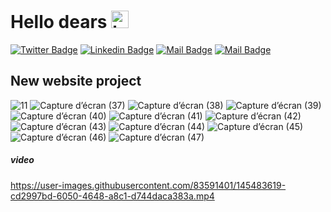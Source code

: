 
# Hello dears <img src="https://user-images.githubusercontent.com/1303154/88677602-1635ba80-d120-11ea-84d8-d263ba5fc3c0.gif" width="28px" alt="hi">

[![Twitter Badge](https://img.shields.io/badge/-@Lamia🦋-1ca0f1?style=flat&labelColor=1ca0f1&logo=twitter&logoColor=white&link=https://twitter.com/Ipenywis)](https://twitter.com/Lamia05175012/) [![Linkedin Badge](https://img.shields.io/badge/-Guedoudj_LAMIA-0e76a8?style=flat&labelColor=0e76a8&logo=linkedin&logoColor=white)](https://www.linkedin.com/in/­guedoudj-lamia-1704
) [![Mail Badge](https://img.shields.io/badge/-@lamia.gd_art-e84393?style=flat&labelColor=e84393&logo=instagram&logoColor=white)](https://www.instagram.com/lamia.gd_art/) [![Mail Badge](https://img.shields.io/badge/-Guedoudj_LAMIA-c0392b?style=flat&labelColor=c0392b&logo=gmail&logoColor=white)](mailto:loma.guedoudj@gmail.com)

## New website project 

![11](https://user-images.githubusercontent.com/83591401/145477516-3836e4dd-72f3-4bdd-800c-63750d69594b.PNG)
![Capture d’écran (37)](https://user-images.githubusercontent.com/83591401/145477536-9d50ae09-cf88-4f80-b729-5749eb1941d9.png)
![Capture d’écran (38)](https://user-images.githubusercontent.com/83591401/145477557-666f2a33-23a6-4605-af35-3eae8876d3e3.png)
![Capture d’écran (39)](https://user-images.githubusercontent.com/83591401/145477564-01b92f29-9daf-497e-88e5-0c4da04bc0f8.png)
 ![Capture d’écran (40)](https://user-images.githubusercontent.com/83591401/145477573-5390bb45-6b62-4b1e-beff-d255e76b1878.png)
![Capture d’écran (41)](https://user-images.githubusercontent.com/83591401/145477645-1860fdee-2d39-426f-acf4-ef92a28dc9eb.png)
![Capture d’écran (42)](https://user-images.githubusercontent.com/83591401/145477656-40cb2d89-3cf4-459a-b6f7-db61bcad44b7.png)
![Capture d’écran (43)](https://user-images.githubusercontent.com/83591401/145477662-1369bfbd-981a-456d-9188-c80e8be9f0e1.png)
![Capture d’écran (44)](https://user-images.githubusercontent.com/83591401/145477702-de89bb2a-6990-4b4c-b6c9-61e0a2a6a3f6.png)
![Capture d’écran (45)](https://user-images.githubusercontent.com/83591401/145477704-c95378c4-2735-4e9d-80c5-ce737cf2e8a3.png)
![Capture d’écran (46)](https://user-images.githubusercontent.com/83591401/145477712-95e50aa1-5e45-4299-bc3c-46206d86c2f9.png)
![Capture d’écran (47)](https://user-images.githubusercontent.com/83591401/145477726-10adb616-c866-428e-bc97-c8ffa06d66bf.png)


##### video
https://user-images.githubusercontent.com/83591401/145483619-cd2997bd-6050-4648-a8c1-d744daca383a.mp4
